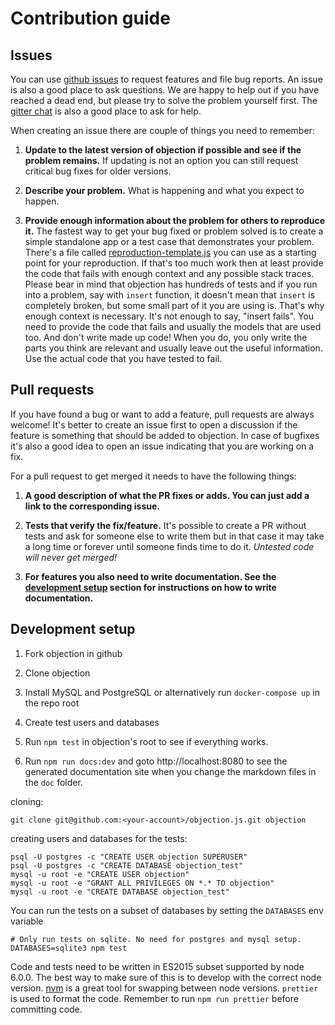 # Contribution guide

## Issues

You can use [github issues](https://github.com/Vincit/objection.js/issues) to request features and file bug reports. An issue is also a good place to ask questions. We are happy to help out if you have reached a dead end, but please try to solve the problem yourself first. The [gitter chat](https://gitter.im/Vincit/objection.js) is also a good place to ask for help.

When creating an issue there are couple of things you need to remember:

1. **Update to the latest version of objection if possible and see if the problem remains.** If updating is not an option you can still request critical bug fixes for older versions.

2. **Describe your problem.** What is happening and what you expect to happen.

3. **Provide enough information about the problem for others to reproduce it.** The fastest way to get your bug fixed or problem solved is to create a simple standalone app or a test case that demonstrates your problem. There's a file called [reproduction-template.js](https://github.com/Vincit/objection.js/blob/master/reproduction-template.js) you can use as a starting point for your reproduction. If that's too much work then at least provide the code that fails with enough context and any possible stack traces. Please bear in mind that objection has hundreds of tests and if you run into a problem, say with `insert` function, it doesn't mean that `insert` is completely broken, but some small part of it you are using is. That's why enough context is necessary. It's not enough to say, "insert fails". You need to provide the code that fails and usually the models that are used too. And don't write made up code! When you do, you only write the parts you think are relevant and usually leave out the useful information. Use the actual code that you have tested to fail.

## Pull requests

If you have found a bug or want to add a feature, pull requests are always welcome! It's better to create an issue first to open a discussion if the feature is something that should be added to objection. In case of bugfixes it's also a good idea to open an issue indicating that you are working on a fix.

For a pull request to get merged it needs to have the following things:

1. **A good description of what the PR fixes or adds. You can just add a link to the corresponding issue.**

2. **Tests that verify the fix/feature.** It's possible to create a PR without tests and ask for someone else to write them but in that case it may take a long time or forever until someone finds time to do it. *Untested code will never get merged!*

3. **For features you also need to write documentation. See the [development setup](#development-setup) section for instructions on how to write documentation.**

## Development setup

1. Fork objection in github

2. Clone objection

3. Install MySQL and PostgreSQL or alternatively run `docker-compose up` in the repo root

4. Create test users and databases

5. Run `npm test` in objection's root to see if everything works.

6. Run `npm run docs:dev` and goto http://localhost:8080 to see the generated documentation site when you change the markdown files in the `doc` folder.

cloning:

```shell
git clone git@github.com:<your-account>/objection.js.git objection
```

creating users and databases for the tests:

```shell
psql -U postgres -c "CREATE USER objection SUPERUSER"
psql -U postgres -c "CREATE DATABASE objection_test"
mysql -u root -e "CREATE USER objection"
mysql -u root -e "GRANT ALL PRIVILEGES ON *.* TO objection"
mysql -u root -e "CREATE DATABASE objection_test"
```

You can run the tests on a subset of databases by setting the `DATABASES` env variable

```shell
# Only run tests on sqlite. No need for postgres and mysql setup.
DATABASES=sqlite3 npm test
```

Code and tests need to be written in ES2015 subset supported by node 6.0.0. The best way to make sure of this is to develop with the correct node version. [nvm](https://github.com/creationix/nvm) is a great tool for swapping between node versions. `prettier` is used to format the code. Remember to run `npm run prettier` before committing code.
